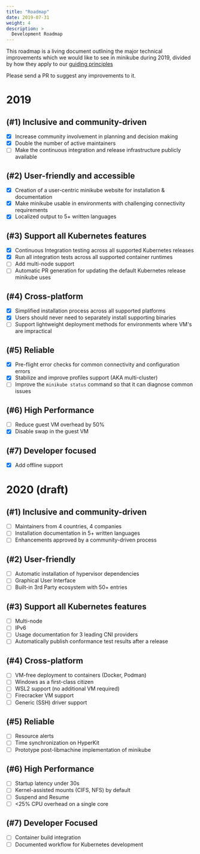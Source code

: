 ```yaml
---
title: "Roadmap"
date: 2019-07-31
weight: 4
description: >
  Development Roadmap
---
```


This roadmap is a living document outlining the major technical improvements which we would like to see in minikube during 2019, divided by how they apply to our [guiding principles](principles.md)

Please send a PR to suggest any improvements to it.

# 2019

## (#1) Inclusive and community-driven

- [x] Increase community involvement in planning and decision making
- [x] Double the number of active maintainers
- [ ] Make the continuous integration and release infrastructure publicly available

## (#2) User-friendly and accessible

- [x] Creation of a user-centric minikube website for installation & documentation
- [x] Make minikube usable in environments with challenging connectivity requirements
- [x] Localized output to 5+ written languages

## (#3) Support all Kubernetes features

- [x] Continuous Integration testing across all supported Kubernetes releases
- [x] Run all integration tests across all supported container runtimes
- [ ] Add multi-node support
- [ ] Automatic PR generation for updating the default Kubernetes release minikube uses

## (#4) Cross-platform

- [x] Simplified installation process across all supported platforms
- [x] Users should never need to separately install supporting binaries
- [ ] Support lightweight deployment methods for environments where VM's are impractical

## (#5) Reliable

- [x] Pre-flight error checks for common connectivity and configuration errors
- [x] Stabilize and improve profiles support (AKA multi-cluster)
- [ ] Improve the `minikube status` command so that it can diagnose common issues

## (#6) High Performance

- [ ] Reduce guest VM overhead by 50%
- [x] Disable swap in the guest VM

## (#7) Developer focused

- [x] Add offline support

# 2020 (draft)

## (#1) Inclusive and community-driven

- [ ] Maintainers from 4 countries, 4 companies
- [ ] Installation documentation in 5+ written languages
- [ ] Enhancements approved by a community-driven process

## (#2) User-friendly

- [ ] Automatic installation of hypervisor dependencies
- [ ] Graphical User Interface
- [ ] Built-in 3rd Party ecosystem with 50+ entries

## (#3) Support all Kubernetes features

- [ ] Multi-node
- [ ] IPv6
- [ ] Usage documentation for 3 leading CNI providers
- [ ] Automatically publish conformance test results after a release

## (#4) Cross-platform

- [ ] VM-free deployment to containers (Docker, Podman)
- [ ] Windows as a first-class citizen
- [ ] WSL2 support (no additional VM required)
- [ ] Firecracker VM support
- [ ] Generic (SSH) driver support

## (#5) Reliable

- [ ] Resource alerts
- [ ] Time synchronization on HyperKit
- [ ] Prototype post-libmachine implementation of minikube

## (#6) High Performance

- [ ] Startup latency under 30s
- [ ] Kernel-assisted mounts (CIFS, NFS) by default
- [ ] Suspend and Resume
- [ ] <25% CPU overhead on a single core

## (#7) Developer Focused

- [ ] Container build integration
- [ ] Documented workflow for Kubernetes development
